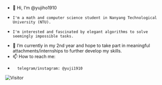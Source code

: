 - 👋  Hi, I’m @yujiho1910
-     I'm a math and computer science student in Nanyang Technological University (NTU).
-     I'm interested and fascinated by elegant algorithms to solve seemingly impossible tasks.
- 🌱  I’m currently in my 2nd year and hope to take part in meaningful attachments/internships to further develop my skills.
- 📫  How to reach me:
-       telegram/instagram: @yuji1910

<!---
yujiho1910/yujiho1910 is a ✨ special ✨ repository because its `README.md` (this file) appears on your GitHub profile.
You can click the Preview link to take a look at your changes.
--->
![Visitor](https://visitor-badge.laobi.icu/badge?page_id=username.repoName)
